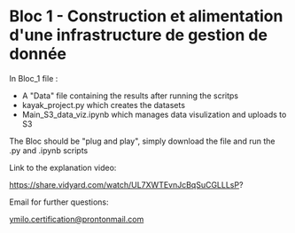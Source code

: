 # Bloc 1 - Construction et alimentation d'une infrastructure de gestion de donnée

In Bloc_1 file :
  - A "Data" file containing the results after running the scritps
  - kayak_project.py which creates the datasets
  - Main_S3_data_viz.ipynb which manages data visulization and uploads to S3
  
The Bloc should be "plug and play", simply download the file and run the .py and .ipynb scripts

Link to the explanation video:

https://share.vidyard.com/watch/UL7XWTEvnJcBqSuCGLLLsP?

Email for further questions:

ymilo.certification@prontonmail.com
